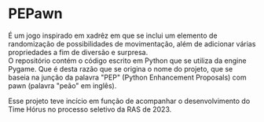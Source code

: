 # PEPawn

É um jogo inspirado em xadrêz em que se inclui um elemento de randomização de possibilidades de movimentação, além de adicionar várias propriedades a fim de diversão e surpresa.  
O repositório contém o código escrito em Python que se utiliza da engine Pygame. Que é desta razão que se origina o nome do projeto, que se baseia na junção da palavra "PEP" (Python Enhancement Proposals) com pawn (palavra "peão" em inglês).  


Esse projeto teve incício em função de acompanhar o desenvolvimento do Time Hórus no processo seletivo da RAS de 2023.
